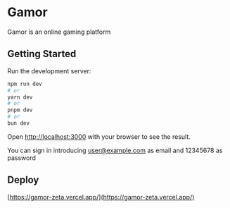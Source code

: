 # Gamor

Gamor is an online gaming platform

## Getting Started

Run the development server:

```bash
npm run dev
# or
yarn dev
# or
pnpm dev
# or
bun dev
```

Open [http://localhost:3000](http://localhost:3000) with your browser to see the result.

You can sign in introducing user@example.com as email and 12345678 as password

## Deploy
[https://gamor-zeta.vercel.app/](https://gamor-zeta.vercel.app/)

